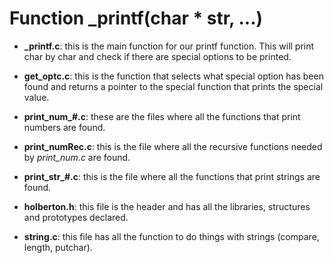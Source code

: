 # Function _printf(char * str, ...)

* **_printf.c**: this is the main function for our printf function. This will print char by char and check if there are special options to be printed.

* **get_optc.c**: this is the function that selects what special option has been found and returns a pointer to the special function that prints the special value.

* **print_num_#.c**: these are the files where all the functions that print numbers are found.

* **print_numRec.c**: this is the file where all the recursive functions needed by *print_num.c* are found.

* **print_str_#.c**: this is the file where all the functions that print strings are found.

* **holberton.h**: this file is the header and has all the libraries, structures and prototypes declared.

* **string.c**: this file has all the function to do things with strings (compare, length, putchar).